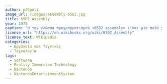 ```yaml
---
author: p20poli
image_url: /images/assembly-6502.jpg
title: 6502 Assembly
year: 1975
caption: "Η την γλώσσα προγραμματισμού <6502 assembly> είναι μία πολύ χαμηλού επιπέδου γλώσσα προγραμματισμού όπου χρησιμοποιούνταν κυρίως σε υπολογιστές και σε παιχνδιδομηχανές στην δεκαετία του 70 και 80.Είχε μικρό αριθμό από εντολές όπου όμως ήταν πολύ αποτελεσματικές και μπορούσαν να εκτελέσουν πράξεις αρκετά γρήγορα και έτσι αρκετά γρήγορα για κάποιον να την μάθει. Πολλές κονσόλες όπως Nintendo Entertainment System (NES) χρησιμοποιούσαν αυτήν την γλώσσα προγραμματισμού. Κάποια παραδείγματα από παιχνίδια είναι: Super Mario Bros,The Legend of Zelda,Castlevania και άλλα πολλά. "
license_url: "https://en.wikibooks.org/wiki/6502_Assembly" 
license_text: Wikipedia
categories:
  - Εργαλεία και Τεχνικές
  - Τεχνολογία
tags:
  - Software
  - Reality Immersion Technology
  - Nintendo
  - NintendoEntertainmentSystem
--- 
```

